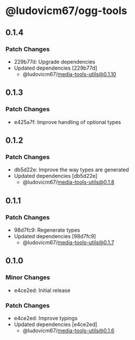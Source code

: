 # @ludovicm67/ogg-tools

## 0.1.4

### Patch Changes

- 229b77d: Upgrade dependencies
- Updated dependencies [229b77d]
  - @ludovicm67/media-tools-utils@0.1.10

## 0.1.3

### Patch Changes

- e425a7f: Improve handling of optional types

## 0.1.2

### Patch Changes

- db5d22e: Improve the way types are generated
- Updated dependencies [db5d22e]
  - @ludovicm67/media-tools-utils@0.1.8

## 0.1.1

### Patch Changes

- 98d7fc9: Regenerate types
- Updated dependencies [98d7fc9]
  - @ludovicm67/media-tools-utils@0.1.7

## 0.1.0

### Minor Changes

- e4ce2ed: Initial release

### Patch Changes

- e4ce2ed: Improve typings
- Updated dependencies [e4ce2ed]
  - @ludovicm67/media-tools-utils@0.1.6
